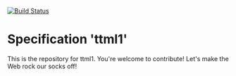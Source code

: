 [![Build Status](https://travis-ci.org/w3c/ttml1.svg?branch=master)](https://travis-ci.org/w3c/ttml1)

# Specification 'ttml1'

This is the repository for ttml1. You're welcome to contribute! Let's make the Web rock our socks
off!
